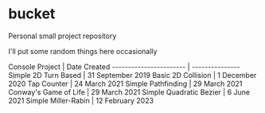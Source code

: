 # bucket
Personal small project repository

I'll put some random things here occasionally

Console
Project                 | Date Created
----------------------- | ---------------
Simple 2D Turn Based    | 31 September 2019
Basic 2D Collision      | 1 December 2020
Tap Counter             | 24 March 2021
Simple Pathfinding      | 29 March 2021
Conway's Game of Life   | 29 March 2021
Simple Quadratic Bezier | 6 June 2021
Simple Miller-Rabin     | 12 February 2023
